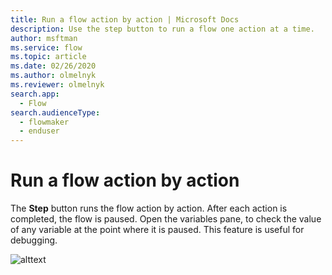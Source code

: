 ```yaml
---
title: Run a flow action by action | Microsoft Docs
description: Use the step button to run a flow one action at a time.
author: msftman
ms.service: flow
ms.topic: article
ms.date: 02/26/2020
ms.author: olmelnyk
ms.reviewer: olmelnyk
search.app: 
  - Flow
search.audienceType: 
  - flowmaker
  - enduser
---
```


# Run a flow action by action

The **Step** button runs the flow action by action. After each action is completed, the flow is paused. Open the variables pane, to check the value of any variable at the point where it is paused. This feature is useful for debugging.

![alttext](\media\imgname.png)